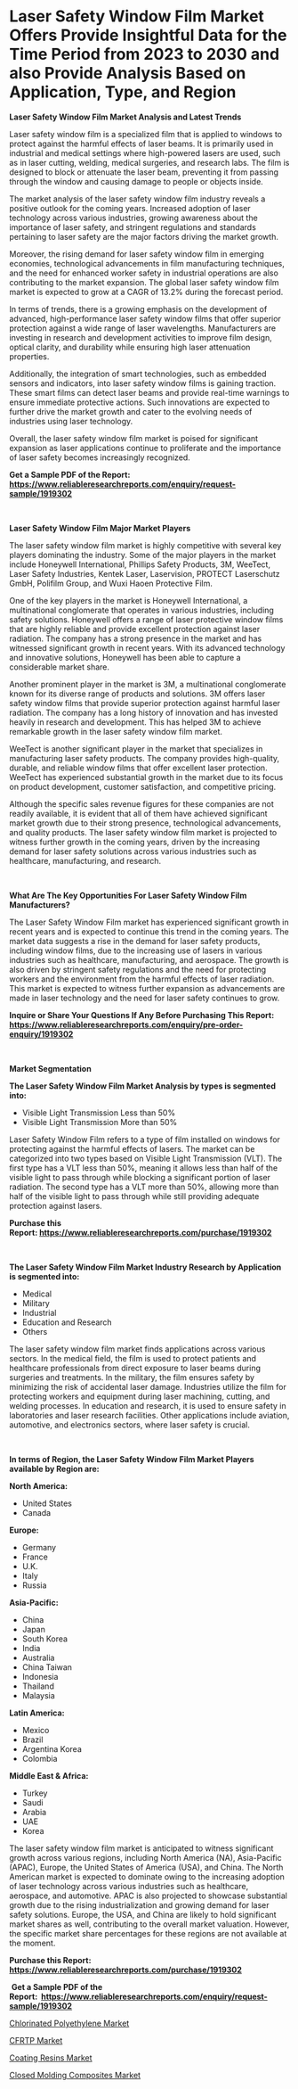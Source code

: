 <p><h1>Laser Safety Window Film Market Offers Provide Insightful Data for the Time Period from 2023 to 2030 and also Provide Analysis Based on Application, Type, and Region</h1></p><p><strong>Laser Safety Window Film Market Analysis and Latest Trends</strong></p>
<p><p>Laser safety window film is a specialized film that is applied to windows to protect against the harmful effects of laser beams. It is primarily used in industrial and medical settings where high-powered lasers are used, such as in laser cutting, welding, medical surgeries, and research labs. The film is designed to block or attenuate the laser beam, preventing it from passing through the window and causing damage to people or objects inside.</p><p>The market analysis of the laser safety window film industry reveals a positive outlook for the coming years. Increased adoption of laser technology across various industries, growing awareness about the importance of laser safety, and stringent regulations and standards pertaining to laser safety are the major factors driving the market growth.</p><p>Moreover, the rising demand for laser safety window film in emerging economies, technological advancements in film manufacturing techniques, and the need for enhanced worker safety in industrial operations are also contributing to the market expansion. The global laser safety window film market is expected to grow at a CAGR of 13.2% during the forecast period.</p><p>In terms of trends, there is a growing emphasis on the development of advanced, high-performance laser safety window films that offer superior protection against a wide range of laser wavelengths. Manufacturers are investing in research and development activities to improve film design, optical clarity, and durability while ensuring high laser attenuation properties.</p><p>Additionally, the integration of smart technologies, such as embedded sensors and indicators, into laser safety window films is gaining traction. These smart films can detect laser beams and provide real-time warnings to ensure immediate protective actions. Such innovations are expected to further drive the market growth and cater to the evolving needs of industries using laser technology.</p><p>Overall, the laser safety window film market is poised for significant expansion as laser applications continue to proliferate and the importance of laser safety becomes increasingly recognized.</p></p>
<p><strong>Get a Sample PDF of the Report:&nbsp; <a href="https://www.reliableresearchreports.com/enquiry/request-sample/1919302">https://www.reliableresearchreports.com/enquiry/request-sample/1919302</a></strong></p>
<p>&nbsp;</p>
<p><strong>Laser Safety Window Film Major Market Players</strong></p>
<p><p>The laser safety window film market is highly competitive with several key players dominating the industry. Some of the major players in the market include Honeywell International, Phillips Safety Products, 3M, WeeTect, Laser Safety Industries, Kentek Laser, Laservision, PROTECT Laserschutz GmbH, Polifilm Group, and Wuxi Haoen Protective Film.</p><p>One of the key players in the market is Honeywell International, a multinational conglomerate that operates in various industries, including safety solutions. Honeywell offers a range of laser protective window films that are highly reliable and provide excellent protection against laser radiation. The company has a strong presence in the market and has witnessed significant growth in recent years. With its advanced technology and innovative solutions, Honeywell has been able to capture a considerable market share.</p><p>Another prominent player in the market is 3M, a multinational conglomerate known for its diverse range of products and solutions. 3M offers laser safety window films that provide superior protection against harmful laser radiation. The company has a long history of innovation and has invested heavily in research and development. This has helped 3M to achieve remarkable growth in the laser safety window film market.</p><p>WeeTect is another significant player in the market that specializes in manufacturing laser safety products. The company provides high-quality, durable, and reliable window films that offer excellent laser protection. WeeTect has experienced substantial growth in the market due to its focus on product development, customer satisfaction, and competitive pricing.</p><p>Although the specific sales revenue figures for these companies are not readily available, it is evident that all of them have achieved significant market growth due to their strong presence, technological advancements, and quality products. The laser safety window film market is projected to witness further growth in the coming years, driven by the increasing demand for laser safety solutions across various industries such as healthcare, manufacturing, and research.</p></p>
<p>&nbsp;</p>
<p><strong>What Are The Key Opportunities For Laser Safety Window Film Manufacturers?</strong></p>
<p><p>The Laser Safety Window Film market has experienced significant growth in recent years and is expected to continue this trend in the coming years. The market data suggests a rise in the demand for laser safety products, including window films, due to the increasing use of lasers in various industries such as healthcare, manufacturing, and aerospace. The growth is also driven by stringent safety regulations and the need for protecting workers and the environment from the harmful effects of laser radiation. This market is expected to witness further expansion as advancements are made in laser technology and the need for laser safety continues to grow.</p></p>
<p><strong>Inquire or Share Your Questions If Any Before Purchasing This Report: <a href="https://www.reliableresearchreports.com/enquiry/pre-order-enquiry/1919302">https://www.reliableresearchreports.com/enquiry/pre-order-enquiry/1919302</a></strong></p>
<p>&nbsp;</p>
<p><strong>Market Segmentation</strong></p>
<p><strong>The Laser Safety Window Film Market Analysis by types is segmented into:</strong></p>
<p><ul><li>Visible Light Transmission Less than 50%</li><li>Visible Light Transmission More than 50%</li></ul></p>
<p><p>Laser Safety Window Film refers to a type of film installed on windows for protecting against the harmful effects of lasers. The market can be categorized into two types based on Visible Light Transmission (VLT). The first type has a VLT less than 50%, meaning it allows less than half of the visible light to pass through while blocking a significant portion of laser radiation. The second type has a VLT more than 50%, allowing more than half of the visible light to pass through while still providing adequate protection against lasers.</p></p>
<p><strong>Purchase this Report:&nbsp;<a href="https://www.reliableresearchreports.com/purchase/1919302">https://www.reliableresearchreports.com/purchase/1919302</a></strong></p>
<p>&nbsp;</p>
<p><strong>The Laser Safety Window Film Market Industry Research by Application is segmented into:</strong></p>
<p><ul><li>Medical</li><li>Military</li><li>Industrial</li><li>Education and Research</li><li>Others</li></ul></p>
<p><p>The laser safety window film market finds applications across various sectors. In the medical field, the film is used to protect patients and healthcare professionals from direct exposure to laser beams during surgeries and treatments. In the military, the film ensures safety by minimizing the risk of accidental laser damage. Industries utilize the film for protecting workers and equipment during laser machining, cutting, and welding processes. In education and research, it is used to ensure safety in laboratories and laser research facilities. Other applications include aviation, automotive, and electronics sectors, where laser safety is crucial.</p></p>
<p>&nbsp;</p>
<p><strong>In terms of Region, the Laser Safety Window Film Market Players available by Region are:</strong></p>
<p>
    <p> <strong> North America: </strong>
        <ul>
            <li>United States</li>
            <li>Canada</li>
        </ul>
        </p> 
    <p> <strong> Europe: </strong>
        <ul>
            <li>Germany</li>
            <li>France</li>
            <li>U.K.</li>
            <li>Italy</li>
            <li>Russia</li>
        </ul>
        </p> 
    <p> <strong> Asia-Pacific: </strong>
        <ul>
            <li>China</li>
            <li>Japan</li>
            <li>South Korea</li>
            <li>India</li>
            <li>Australia</li>
            <li>China Taiwan</li>
            <li>Indonesia</li>
            <li>Thailand</li>
            <li>Malaysia</li>
        </ul>
        </p> 
    <p> <strong> Latin America: </strong>
        <ul>
            <li>Mexico</li>
            <li>Brazil</li>
            <li>Argentina Korea</li>
            <li>Colombia</li>
        </ul>
        </p> 
    <p> <strong> Middle East & Africa: </strong>
        <ul>
            <li>Turkey</li>
            <li>Saudi</li>
            <li>Arabia</li>
            <li>UAE</li>
            <li>Korea</li>
        </ul>
    </p>
    </p>
<p><p>The laser safety window film market is anticipated to witness significant growth across various regions, including North America (NA), Asia-Pacific (APAC), Europe, the United States of America (USA), and China. The North American market is expected to dominate owing to the increasing adoption of laser technology across various industries such as healthcare, aerospace, and automotive. APAC is also projected to showcase substantial growth due to the rising industrialization and growing demand for laser safety solutions. Europe, the USA, and China are likely to hold significant market shares as well, contributing to the overall market valuation. However, the specific market share percentages for these regions are not available at the moment.</p></p>
<p><strong>Purchase this Report: <a href="https://www.reliableresearchreports.com/purchase/1919302">https://www.reliableresearchreports.com/purchase/1919302</a></strong></p>
<p>&nbsp;<strong>Get a Sample PDF of the Report:&nbsp;&nbsp;<a href="https://www.reliableresearchreports.com/enquiry/request-sample/1919302">https://www.reliableresearchreports.com/enquiry/request-sample/1919302</a></strong></p>
<p><strong></strong></p>
<p><p><a href="https://github.com/gaydyna/Market-Research-Report-List-1/blob/main/chlorinated-polyethylene-market.md">Chlorinated Polyethylene Market</a></p><p><a href="https://github.com/tamvrosiya/Market-Research-Report-List-1/blob/main/cfrtp-market.md">CFRTP Market</a></p><p><a href="https://github.com/JameTravis/Market-Research-Report-List-2/blob/main/coating-resins-market.md">Coating Resins Market</a></p><p><a href="https://github.com/amonskiyk/Market-Research-Report-List-1/blob/main/closed-molding-composites-market.md">Closed Molding Composites Market</a></p></p>
